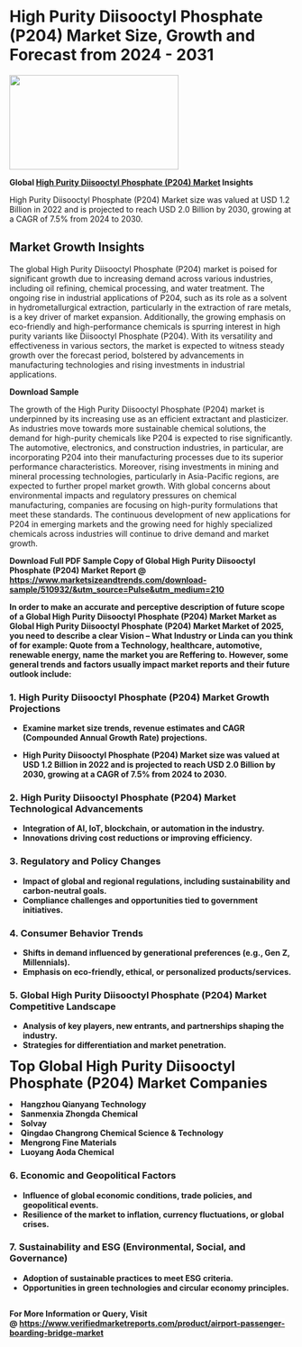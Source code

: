 <H1>High Purity Diisooctyl Phosphate (P204) Market Size, Growth and Forecast from 2024 - 2031</H1><img class="aligncenter size-medium wp-image-584254" src="https://thirdeyenews.in/wp-content/uploads/2024/09/Global-Market-Research-300x168.jpeg" alt="" width="300" height="168" /><p><strong>Global&nbsp;<a href="https://www.marketsizeandtrends.com/download-sample/510932/&amp;utm_source=Pulse&amp;utm_medium=210">High Purity Diisooctyl Phosphate (P204) Market</a> Insights</strong></p><p>High Purity Diisooctyl Phosphate (P204) Market size was valued at USD 1.2 Billion in 2022 and is projected to reach USD 2.0 Billion by 2030, growing at a CAGR of 7.5% from 2024 to 2030.</p><p><h2>Market Growth Insights</h2> <p>The global High Purity Diisooctyl Phosphate (P204) market is poised for significant growth due to increasing demand across various industries, including oil refining, chemical processing, and water treatment. The ongoing rise in industrial applications of P204, such as its role as a solvent in hydrometallurgical extraction, particularly in the extraction of rare metals, is a key driver of market expansion. Additionally, the growing emphasis on eco-friendly and high-performance chemicals is spurring interest in high purity variants like Diisooctyl Phosphate (P204). With its versatility and effectiveness in various sectors, the market is expected to witness steady growth over the forecast period, bolstered by advancements in manufacturing technologies and rising investments in industrial applications.</p> <p><strong>Download Sample</strong></p> <p>The growth of the High Purity Diisooctyl Phosphate (P204) market is underpinned by its increasing use as an efficient extractant and plasticizer. As industries move towards more sustainable chemical solutions, the demand for high-purity chemicals like P204 is expected to rise significantly. The automotive, electronics, and construction industries, in particular, are incorporating P204 into their manufacturing processes due to its superior performance characteristics. Moreover, rising investments in mining and mineral processing technologies, particularly in Asia-Pacific regions, are expected to further propel market growth. With global concerns about environmental impacts and regulatory pressures on chemical manufacturing, companies are focusing on high-purity formulations that meet these standards. The continuous development of new applications for P204 in emerging markets and the growing need for highly specialized chemicals across industries will continue to drive demand and market growth. <p><strong></p><p><span class=""><strong>Download Full PDF Sample Copy of Global High Purity Diisooctyl Phosphate (P204) Market Report</strong> @ <a href="https://www.marketsizeandtrends.com/download-sample/510932/&amp;utm_source=Pulse&amp;utm_medium=210" target="_blank">https://www.marketsizeandtrends.com/download-sample/510932/&amp;utm_source=Pulse&amp;utm_medium=210</a></span></p><p>In order to make an accurate and perceptive description of future scope of a Global&nbsp;High Purity Diisooctyl Phosphate (P204) Market Market as Global&nbsp;High Purity Diisooctyl Phosphate (P204) Market Market of 2025, you need to describe a clear Vision &ndash; What Industry or Linda can you think of for example: Quote from a Technology, healthcare, automotive, renewable energy, name the market you are Reffering to. However, some general trends and factors usually impact market reports and their future outlook include:</p><h3>1.&nbsp;<strong>High Purity Diisooctyl Phosphate (P204) Market Growth Projections</strong></h3><ul><li>Examine market size trends, revenue estimates and CAGR (Compounded Annual Growth Rate) projections.</li><li><p>High Purity Diisooctyl Phosphate (P204) Market size was valued at USD 1.2 Billion in 2022 and is projected to reach USD 2.0 Billion by 2030, growing at a CAGR of 7.5% from 2024 to 2030.</p></li></ul><h3>2.&nbsp;<strong>High Purity Diisooctyl Phosphate (P204) Market Technological Advancements</strong></h3><ul><li>Integration of AI, IoT, blockchain, or automation in the industry.</li><li>Innovations driving cost reductions or improving efficiency.</li></ul><h3>3.&nbsp;<strong>Regulatory and Policy Changes</strong></h3><ul><li>Impact of global and regional regulations, including sustainability and carbon-neutral goals.</li><li>Compliance challenges and opportunities tied to government initiatives.</li></ul><h3>4.&nbsp;<strong>Consumer Behavior Trends</strong></h3><ul><li>Shifts in demand influenced by generational preferences (e.g., Gen Z, Millennials).</li><li>Emphasis on eco-friendly, ethical, or personalized products/services.</li></ul><h3>5.&nbsp;<strong>Global High Purity Diisooctyl Phosphate (P204) Market Competitive Landscape</strong></h3><ul><li>Analysis of key players, new entrants, and partnerships shaping the industry.</li><li>Strategies for differentiation and market penetration.</li></ul><p data-pm-slice="1 1 []"><span style="color: inherit; font-family: inherit; font-size: 25px;">Top Global High Purity Diisooctyl Phosphate (P204) Market Companies</span></p><div class="" data-test-id=""><p><li>Hangzhou Qianyang Technology</li><li> Sanmenxia Zhongda Chemical</li><li> Solvay</li><li> Qingdao Changrong Chemical Science & Technology</li><li> Mengrong Fine Materials</li><li> Luoyang Aoda Chemical</li></p></div><h3>6.&nbsp;<strong>Economic and Geopolitical Factors</strong></h3><ul><li>Influence of global economic conditions, trade policies, and geopolitical events.</li><li>Resilience of the market to inflation, currency fluctuations, or global crises.</li></ul><h3>7.&nbsp;<strong>Sustainability and ESG (Environmental, Social, and Governance)</strong></h3><ul><li>Adoption of sustainable practices to meet ESG criteria.</li><li>Opportunities in green technologies and circular economy principles.</li></ul><h2><strong style="font-size: 14px;">For More Information or Query, Visit @&nbsp;</strong><a style="background-color: #ffffff; font-size: 14px;" href="https://www.marketsizeandtrends.com/report/high-purity-diisooctyl-phosphate-p204-market/" target="_blank">https://www.verifiedmarketreports.com/product/airport-passenger-boarding-bridge-market</a></h2>
